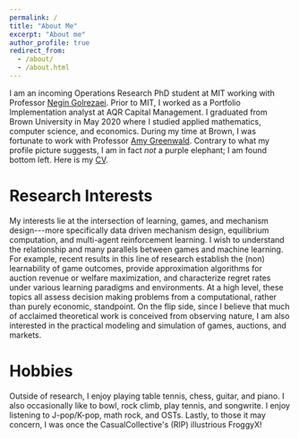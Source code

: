```yaml
---
permalink: /
title: "About Me"
excerpt: "About me"
author_profile: true
redirect_from: 
  - /about/
  - /about.html
---
```


I am an incoming Operations Research PhD student at MIT working with Professor [Negin Golrezaei](https://www.mit.edu/~golrezae/). Prior to MIT, I worked as a Portfolio Implementation analyst at AQR Capital Management. I graduated from Brown University in May 2020 where I studied applied mathematics, computer science, and economics. During my time at Brown, I was fortunate to work with Professor [Amy Greenwald](http://cs.brown.edu/people/faculty/amy/). Contrary to what my profile picture suggests, I am in fact _not_ a purple elephant; I am found bottom left. Here is my <a href="files/Rigel_Galgana_CV_8_22_2022.pdf">CV</a>.

Research Interests
======
My interests lie at the intersection of learning, games, and mechanism design---more specifically data driven mechanism design, equilibrium computation, and multi-agent reinforcement learning. I wish to understand the relationship and many parallels between games and machine learning. For example, recent results in this line of research establish the (non) learnability of game outcomes, provide approximation algorithms for auction revenue or welfare maximization, and characterize regret rates under various learning paradigms and environments. At a high level, these topics all assess decision making problems from a computational, rather than purely economic, standpoint. On the flip side, since I believe that much of acclaimed theoretical work is conceived from observing nature, I am also interested in the practical modeling and simulation of games, auctions, and markets.

Hobbies
======
<!-- Outside of research, I enjoy playing table tennis, chess, guitar, and piano. I also occasionally like to bowl, rock climb, play tennis, and songwrite. I enjoy listening to J-pop and K-pop ballads (LiSA, Inori Minase, Taeyeon, Sam Kim), math rock (Ichika Nito, Manuel Gardner Fernandez), Japanese EDM/Rock (Yunomi, dj-Jo, Amazarashi, Wolpis Kater, Perfume), instrumental covers (Sungha Jung, Animenz, Kyle Landry), and soundtracks (Final Fantasy, NieR: Automata, DEEMO, Tokyo Ghoul, Studio Ghibli). Lastly, to those it may concern, I was once the CasualCollective's (RIP) illustrious FroggyX! -->
Outside of research, I enjoy playing table tennis, chess, guitar, and piano. I also occasionally like to bowl, rock climb, play tennis, and songwrite. I enjoy listening to J-pop/K-pop, math rock, and OSTs. Lastly, to those it may concern, I was once the CasualCollective's (RIP) illustrious FroggyX!

